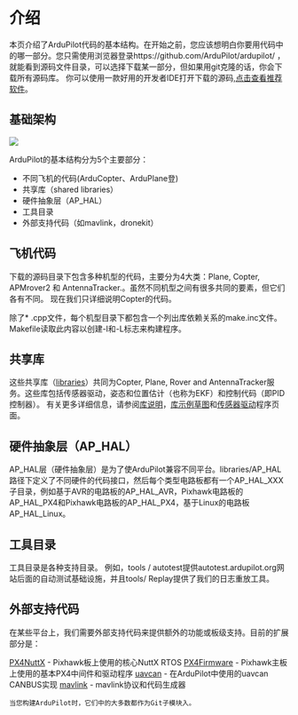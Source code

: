 # 介绍

本页介绍了ArduPilot代码的基本结构。在开始之前，您应该想明白你要用代码中的哪一部分。您只需使用浏览器登录https://github.com/ArduPilot/ardupilot/ ，就能看到源码文件目录，可以选择下载某一部分，但如果用git克隆的话，你会下载所有源码库。
你可以使用一款好用的开发者IDE打开下载的源码,[点击查看推荐软件](Dev/code-editing-tools-and-ides.md)。

## 基础架构

![](http://ardupilot.org/dev/_images/ArduPilot_HighLevelArchecture.png)

ArduPilot的基本结构分为5个主要部分：

* 不同飞机的代码(ArduCopter、ArduPlane登)
* 共享库（shared libraries）
* 硬件抽象层（AP_HAL）
* 工具目录
* 外部支持代码（如mavlink，dronekit）

## 飞机代码

下载的源码目录下包含多种机型的代码，主要分为4大类：Plane, Copter, APMrover2 和 AntennaTracker.。虽然不同机型之间有很多共同的要素，但它们各有不同。 现在我们只详细说明Copter的代码。

除了* .cpp文件，每个机型目录下都包含一个列出库依赖关系的make.inc文件。 Makefile读取此内容以创建-I和-L标志来构建程序。

## 共享库

这些共享库（[libraries](https://github.com/ArduPilot/ardupilot/tree/master/libraries)）共同为Copter, Plane, Rover and AntennaTracker服务。这些库包括传感器驱动，姿态和位置估计（也称为EKF）和控制代码（即PID控制器）。
有关更多详细信息，请参阅[库说明](Dev/apmcopter-programming-libraries.md)，[库示例草图](Dev/learning-ardupilot-the-example-sketches.md)和[传感器驱动](Dev/code-overview-sensor-drivers.md)程序页面。

## 硬件抽象层（AP_HAL） 

AP_HAL层（硬件抽象层）是为了使ArduPilot兼容不同平台。libraries/AP_HAL路径下定义了不同硬件的代码接口，然后每个类型电路板都有一个AP_HAL_XXX子目录，例如基于AVR的电路板的AP_HAL_AVR，Pixhawk电路板的AP_HAL_PX4和Pixhawk电路板的AP_HAL_PX4，基于Linux的电路板AP_HAL_Linux。

## 工具目录

工具目录是各种支持目录。 例如，tools / autotest提供autotest.ardupilot.org网站后面的自动测试基础设施，并且tools/ Replay提供了我们的日志重放工具。

## 外部支持代码

在某些平台上，我们需要外部支持代码来提供额外的功能或板级支持。目前的扩展部分是：

[PX4NuttX](https://github.com/ArduPilot/PX4NuttX) - Pixhawk板上使用的核心NuttX RTOS
[PX4Firmware](https://github.com/ArduPilot/PX4Firmware) - Pixhawk主板上使用的基本PX4中间件和驱动程序
[uavcan](https://github.com/ArduPilot/uavcan) - 在ArduPilot中使用的uavcan CANBUS实现
[mavlink](https://github.com/mavlink/mavlink) - mavlink协议和代码生成器 

```
当您构建ArduPilot时，它们中的大多数都作为Git子模块入。
```
